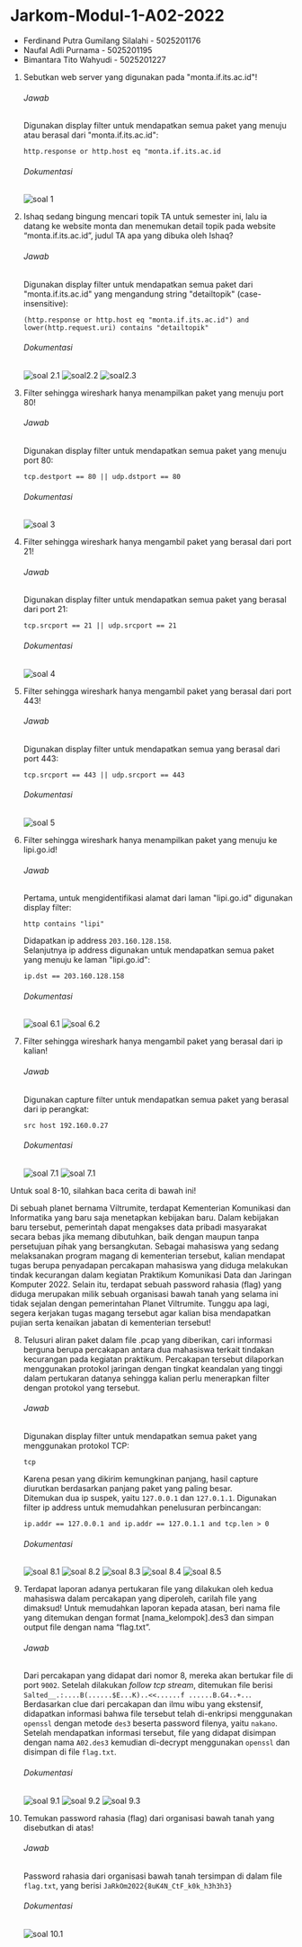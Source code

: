 # Jarkom-Modul-1-A02-2022

- Ferdinand Putra Gumilang Silalahi - 5025201176
- Naufal Adli Purnama - 5025201195
- Bimantara Tito Wahyudi - 5025201227

1. Sebutkan web server yang digunakan pada "monta.if.its.ac.id"!
   
   ###### Jawab
    
    Digunakan display filter untuk mendapatkan semua paket yang menuju atau berasal dari "monta.if.its.ac.id":
    ``` 
    http.response or http.host eq "monta.if.its.ac.id 
    ```

   ###### Dokumentasi
   ![soal 1](gambar/soal-1.png)

1. Ishaq sedang bingung mencari topik TA untuk semester ini, lalu ia datang ke website monta dan menemukan detail topik pada website “monta.if.its.ac.id”, judul TA apa yang dibuka oleh Ishaq?
   
   ###### Jawab
    
    Digunakan display filter untuk mendapatkan semua paket dari "monta.if.its.ac.id" yang mengandung string "detailtopik" (case-insensitive):
    ```
    (http.response or http.host eq "monta.if.its.ac.id") and lower(http.request.uri) contains "detailtopik"
    ```

   ###### Dokumentasi
   ![soal 2.1](gambar/soal-2-1.png)
   ![soal2.2](gambar/soal-2-2.png)
   ![soal2.3](gambar/soal-2-3.png)

1. Filter sehingga wireshark hanya menampilkan paket yang menuju port 80!
   
   ###### Jawab
    
    Digunakan display filter untuk mendapatkan semua paket yang menuju port 80:
    ```
    tcp.destport == 80 || udp.dstport == 80
    ```

   ###### Dokumentasi
   ![soal 3](gambar/soal-3.png)

1. Filter sehingga wireshark hanya mengambil paket yang berasal dari port 21!
   
   ###### Jawab
    
    Digunakan display filter untuk mendapatkan semua paket yang berasal dari port 21:
    ```
    tcp.srcport == 21 || udp.srcport == 21
    ```

   ###### Dokumentasi
   ![soal 4](gambar/soal-4.png)

1. Filter sehingga wireshark hanya mengambil paket yang berasal dari port 443!
   
   ###### Jawab
    
    Digunakan display filter untuk mendapatkan semua yang berasal dari port 443:
    <br>
    ```
    tcp.srcport == 443 || udp.srcport == 443
    ```

   ###### Dokumentasi
   ![soal 5](gambar/soal-5.png)

1. Filter sehingga wireshark hanya menampilkan paket yang menuju ke lipi.go.id!
   
   ###### Jawab
    
    Pertama, untuk mengidentifikasi alamat dari laman "lipi.go.id" digunakan display filter:
    ```
    http contains "lipi"
    ```
    Didapatkan ip address `203.160.128.158`.
    <br>
    Selanjutnya ip address digunakan untuk mendapatkan semua paket yang menuju ke laman "lipi.go.id":
    ```
    ip.dst == 203.160.128.158
    ```

   ###### Dokumentasi
   ![soal 6.1](gambar/soal-6-1.png)
   ![soal 6.2](gambar/soal-6-2.png)

1. Filter sehingga wireshark hanya mengambil paket yang berasal dari ip kalian!
   
   ###### Jawab
    
    Digunakan capture filter untuk mendapatkan semua paket yang berasal dari ip perangkat:
    ```
    src host 192.160.0.27
    ```

   ###### Dokumentasi
   ![soal 7.1](gambar/soal-7-1.png)
   ![soal 7.1](gambar/soal-7-2.png)

Untuk soal 8-10, silahkan baca cerita di bawah ini!

Di sebuah planet bernama Viltrumite, terdapat Kementerian Komunikasi dan Informatika yang baru saja menetapkan kebijakan baru. Dalam kebijakan baru tersebut, pemerintah dapat mengakses data pribadi masyarakat secara bebas jika memang dibutuhkan, baik dengan maupun tanpa persetujuan pihak yang bersangkutan. Sebagai mahasiswa yang sedang melaksanakan program magang di kementerian tersebut, kalian mendapat tugas berupa penyadapan percakapan mahasiswa yang diduga melakukan tindak kecurangan dalam kegiatan Praktikum Komunikasi Data dan Jaringan Komputer 2022. Selain itu, terdapat sebuah password rahasia (flag) yang diduga merupakan milik sebuah organisasi bawah tanah yang selama ini tidak sejalan dengan pemerintahan Planet Viltrumite. Tunggu apa lagi, segera kerjakan tugas magang tersebut agar kalian bisa mendapatkan pujian serta kenaikan jabatan di kementerian tersebut!

8. Telusuri aliran paket dalam file .pcap yang diberikan, cari informasi berguna berupa percakapan antara dua mahasiswa terkait tindakan kecurangan pada kegiatan praktikum. Percakapan tersebut dilaporkan menggunakan protokol jaringan dengan tingkat keandalan yang tinggi dalam pertukaran datanya sehingga kalian perlu menerapkan filter dengan protokol yang tersebut.
   
   ###### Jawab
   Digunakan display filter untuk mendapatkan semua paket yang menggunakan protokol TCP:
    ```
    tcp
    ```
    Karena pesan yang dikirim kemungkinan panjang, hasil capture diurutkan berdasarkan panjang paket yang paling besar.
    <br>
    Ditemukan dua ip suspek, yaitu `127.0.0.1` dan `127.0.1.1`. Digunakan filter ip address untuk memudahkan penelusuran perbincangan: 
    ```
    ip.addr == 127.0.0.1 and ip.addr == 127.0.1.1 and tcp.len > 0
    ```

   ###### Dokumentasi
   ![soal 8.1](gambar/soal-8-1.png)
   ![soal 8.2](gambar/soal-8-2.png)
   ![soal 8.3](gambar/soal-8-3.png)
   ![soal 8.4](gambar/soal-8-4.png)
   ![soal 8.5](gambar/soal-8-5.png)

1. Terdapat laporan adanya pertukaran file yang dilakukan oleh kedua mahasiswa dalam percakapan yang diperoleh, carilah file yang dimaksud! Untuk memudahkan laporan kepada atasan, beri nama file yang ditemukan dengan format [nama_kelompok].des3 dan simpan output file dengan nama “flag.txt”.
   
   ###### Jawab
    
    Dari percakapan yang didapat dari nomor 8, mereka akan bertukar file di port `9002`. Setelah dilakukan *follow tcp stream*, ditemukan file berisi `Salted__.:....B(......$E...K)..<<......f ......B.G4..+..`. Berdasarkan clue dari percakapan dan ilmu wibu yang ekstensif, didapatkan informasi bahwa file tersebut telah di-enkripsi menggunakan `openssl` dengan metode `des3` beserta password filenya, yaitu `nakano`. Setelah mendapatkan informasi tersebut, file yang didapat disimpan dengan nama `A02.des3` kemudian di-decrypt menggunakan `openssl` dan disimpan di file `flag.txt`.

   ###### Dokumentasi
   ![soal 9.1](gambar/soal9-1.png)
   ![soal 9.2](gambar/soal-9-2.png)
   ![soal 9.3](gambar/soal-9-3.png)

2. Temukan password rahasia (flag) dari organisasi bawah tanah yang disebutkan di atas!
   
   ###### Jawab
    
    Password rahasia dari organisasi bawah tanah tersimpan di dalam file `flag.txt`, yang berisi `JaRkOm2022{8uK4N_CtF_k0k_h3h3h3}`

   ###### Dokumentasi
   ![soal 10.1](gambar/soal-10-1.png)
